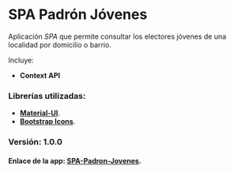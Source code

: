 # SPA Padrón Jóvenes

Aplicación _SPA_ que permite consultar los electores jóvenes de una localidad por domicilio o barrio.

Incluye:
+ **Context API**

### Librerías utilizadas:
- [**Material-UI**](https://mui.com/).
- [**Bootstrap Icons**](https://icons.getbootstrap.com/).

### Versión: 1.0.0

#### Enlace de la app: [**SPA-Padron-Jovenes**](https://mjmed.github.io/spa-padron-jovenes/).


